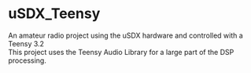 # uSDX_Teensy
An amateur radio project using the uSDX hardware and controlled with a Teensy 3.2\
This project uses the Teensy Audio Library for a large part of the DSP processing.


